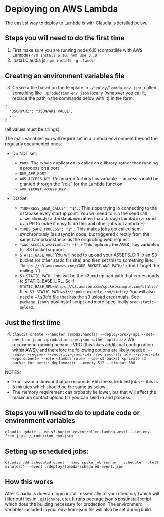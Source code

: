 # Deploying on AWS Lambda

The easiest way to deploy to Lambda is with Claudia.js detailed below.

## Steps you will need to do the first time

1. First make sure you are running node 6.10 (compatible with AWS Lambda)
   `nvm install 6.10; nvm use 6.10`
2. Install Claudia js: `npm install -g claudia`

## Creating an environment variables file

3. Create a file based on the template in `./deploy/lambda-env.json`, called something like `./production-env.json` locally (whatever you call it, replace the path in the commands below with it) in the form:

```
{
  "JSONVAR1": "JSONVAR1 VALUE",
  ...
}
```

(all values must be strings)

The main variables you will require set in a lambda environment beyond the regularly documented ones:

 * Do NOT set:
   * `PORT`: The whole application is called as a library, rather than running a process on a port
   * `DEV_APP_PORT`
   * `AWS_ACCESS_KEY_ID`: amazon forbids this variable -- access should be granted through the "role" for the Lambda function
   * `AWS_SECRET_ACCESS_KEY`

 * DO Set:
   * `"SUPPRESS_SEED_CALLS": "1",`: This stops trying to connecting to the database every startup point.  You will need to run the seed call once, directly to the database rather than through Lambda (or send us a PR to make it easy to do this and other jobs in Lambda :-)
   * `"JOBS_SAME_PROCESS": "1",`: This makes jobs get called semi-synchronously (as async in code, but triggered directly from the same Lambda instance as the originating web request
   * `"AWS_ACCESS_AVAILABLE": "1",`: This replaces the AWS_ key variables for S3 bucket support
   * `STATIC_BASE_URL`: You will need to upload your ASSETS_DIR to an S3 bucket (or other static file site) and then set this to something like: `"https://s3.amazonaws.com/YOUR_BUCKET_AND_PATH/"` (don't forget the trailing '/')
   * `S3_STATIC_PATH`: This will be the s3cmd upload path that corresponds to STATIC_BASE_URL.  So if `STATIC_BASE_URL=https://s3.amazon.com/spoke.example.com/static/` then `S3_STATIC_PATH=s3://spoke.example.com/static/`  You will also need a ~/.s3cfg file that has the s3 upload credentials.  See `package.json`'s postinstall script and more specifically `prod-static-upload`.

## Just the first time

4. `claudia create --handler lambda.handler --deploy-proxy-api --set-env-from-json ./production-env.json <other options!>`
   We recommend running behind a VPC (this takes additional configuration within AWS), and therefore the following options are likely needed:
   `--region <region> --security-group-ids <vpc security id> --subnet-ids <vpc subnet> --role <lambda role> --use-s3-bucket <private s3 bucket for better deployment> --memory 512 --timeout 300`

NOTES:
 * You'll want a timeout that corresponds with the scheduled jobs -- this is 5 minutes which should be the same as below
 * The memory requirement can probably be lower, but that will affect the maximum contact upload file you can send in and process.

## Steps you will need to do to update code or environment variables

`claudia update --use-s3-bucket ceventroller-lambda-west1 --set-env-from-json ./production-env.json`

## Setting up scheduled jobs:

```
claudia add-scheduled-event --name spoke-job-runner --schedule 'rate(5 minutes)' --event ./deploy/lambda-scheduled-event.json
```

## How this works

After Claudia.js does an 'npm install' essentially of your directory (which will filter out files in `.gitignore`, etc),
It runs package.json's postinstall script which does the building necessary for production.  The environment variables included
in your env-from-json file will also be set during build.


